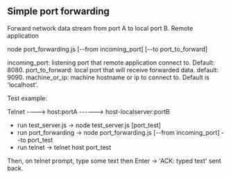 Simple port forwarding
-----------------------

Forward network data stream from port A to local port B. Remote application

node port_forwarding.js [--from incoming_port] [--to port_to_forward]

incoming_port: listening port that remote application connect to. Default: 8080.
port_to_forward: local port that will receive forwarded data. default: 9090.
machine_or_ip: machine hostname or ip to connect to. Default is 'localhost'.

Test example:

Telnet ----> host:portA ------> host-localserver:portB

- run test_server.js ->	node test_server.js [port_test]
- run port_forwarding -> node port_forwarding.js [--from incoming_port] --to port_test
- run telnet -> telnet host port_test

Then, on telnet prompt, type some text then Enter -> 'ACK: typed text' sent back.




